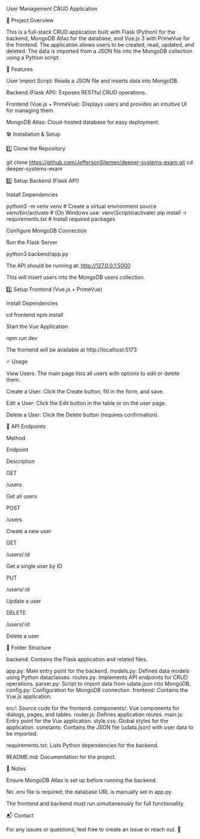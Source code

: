 User Management CRUD Application

📌 Project Overview

This is a full-stack CRUD application built with Flask (Python) for the backend, MongoDB Atlas for the database, and Vue.js 3 with PrimeVue for the frontend. The application allows users to be created, read, updated, and deleted. The data is imported from a JSON file into the MongoDB collection using a Python script.

🚀 Features

User Import Script: Reads a JSON file and inserts data into MongoDB.

Backend (Flask API): Exposes RESTful CRUD operations.

Frontend (Vue.js + PrimeVue): Displays users and provides an intuitive UI for managing them.

MongoDB Atlas: Cloud-hosted database for easy deployment.

🛠️ Installation & Setup

1️⃣ Clone the Repository

git clone https://github.com/JeffersonSilemen/deeper-systems-exam.git
cd deeper-systems-exam

2️⃣ Setup Backend (Flask API)

Install Dependencies

python3 -m venv venv  # Create a virtual environment
source venv/bin/activate  # (On Windows use: venv\Scripts\activate)
pip install -r requirements.txt  # Install required packages

Configure MongoDB Connection

Run the Flask Server

python3 backend/app.py

The API should be running at: http://127.0.0.1:5000

This will insert users into the MongoDB users collection.

3️⃣ Setup Frontend (Vue.js + PrimeVue)

Install Dependencies

cd frontend
npm install

Start the Vue Application

npm run dev

The frontend will be available at http://localhost:5173

🔥 Usage

View Users: The main page lists all users with options to edit or delete them.

Create a User: Click the Create button, fill in the form, and save.

Edit a User: Click the Edit button in the table or on the user page.

Delete a User: Click the Delete button (requires confirmation).

📌 API Endpoints

Method

Endpoint

Description

GET

/users

Get all users

POST

/users

Create a new user

GET

/users/:id

Get a single user by ID

PUT

/users/:id

Update a user

DELETE

/users/:id

Delete a user

📜 Folder Structure

backend: Contains the Flask application and related files.

app.py: Main entry point for the backend.
models.py: Defines data models using Python dataclasses.
routes.py: Implements API endpoints for CRUD operations.
parser.py: Script to import data from udata.json into MongoDB.
config.py: Configuration for MongoDB connection.
frontend: Contains the Vue.js application.

src/: Source code for the frontend.
components/: Vue components for dialogs, pages, and tables.
router.js: Defines application routes.
main.js: Entry point for the Vue application.
style.css: Global styles for the application.
constants: Contains the JSON file (udata.json) with user data to be imported.

requirements.txt: Lists Python dependencies for the backend.

README.md: Documentation for the project.

📌 Notes

Ensure MongoDB Atlas is set up before running the backend.

No .env file is required; the database URL is manually set in app.py.

The frontend and backend must run simultaneously for full functionality.

📬 Contact

For any issues or questions, feel free to create an issue or reach out. 🚀

